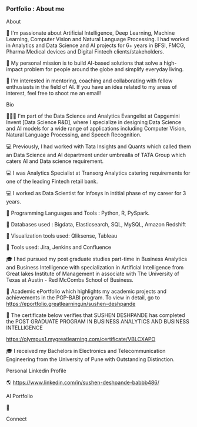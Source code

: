 ### Portfolio : About me

<!--
**26SDD/26SDD** is a ✨ _special_ ✨ repository because its `README.md` (this file) appears on your GitHub profile.

Here are some ideas to get you started:

- 🔭 I’m currently working on ...
- 🌱 I’m currently learning ...
- 👯 I’m looking to collaborate on ...
- 🤔 I’m looking for help with ...
- 💬 Ask me about ...
- 📫 How to reach me: ...
- 😄 Pronouns: ...
- ⚡ Fun fact: ...
-->
About

🔭 I'm passionate about Artificial Intelligence, Deep Learning, Machine Learning, Computer Vision and Natural Language Processing. I had worked in Analytics and Data Science and AI projects for 6+ years in BFSI, FMCG, Pharma Medical devices and Digital Fintech clients/stakeholders.

💬 My personal mission is to build AI-based solutions that solve a high-impact problem for people around the globe and simplify everyday living.

👯 I'm interested in mentoring, coaching and collaborating with fellow enthusiasts in the field of AI. If you have an idea related to my areas of interest, feel free to shoot me an email!

Bio

👨🏻‍💻 I'm part of the Data Science and Analytics Evangelist at Capgemini Invent [Data Science R&D], where I specialize in designing Data Science and AI models for a wide range of applications including Computer Vision, Natural Language Processing, and Speech Recognition. 

💻 Previously, I had worked with Tata Insights and Quants which called them an Data Science and AI department under umbrealla of TATA Group which caters AI and Data science requirement. 

💻 I was Analytics Specialist at Transorg Analytics catering requirements for one of the leading Fintech retail bank.

💻 I worked as Data Scientist for Infosys in intitial phase of my career for 3 years.

🌱 Programming Languages and Tools : Python, R, PySpark.

🌱 Databases used : Bigdata, Elasticsearch, SQL, MySQL, Amazon Redshift

🌱 Visualization tools used: Qliksense, Tableau

🌱 Tools used: Jira, Jenkins and Confluence


🎓  I had pursued my post graduate studies part-time in Business Analytics and Business Intelligence with specialization in Artificial Intelligence from Great lakes Institute of Management in associate with The University of Texas at Austin - Red McCombs School of Business.

💼 Academic ePortfolio which highlights my academic projects and achievements in the PGP-BABI program. To view in detail, go to      https://eportfolio.greatlearning.in/sushen-deshpande

💼 The certificate below verifies that SUSHEN DESHPANDE has completed the POST GRADUATE PROGRAM IN BUSINESS ANALYTICS AND BUSINESS INTELLIGENCE

https://olympus1.mygreatlearning.com/certificate/VBLCXAPO

🎓 I received my Bachelors in Electronics and Telecommunication Engineering from the University of Pune with Outstanding Distinction.

Personal Linkedin Profile

🌎 https://www.linkedin.com/in/sushen-deshpande-babbb486/

AI Portfolio

 💼

Connect 

